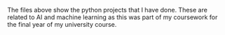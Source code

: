The files above show the python projects that I have done. These are related to AI and machine learning as this was part of my coursework for the final year of my university course.
